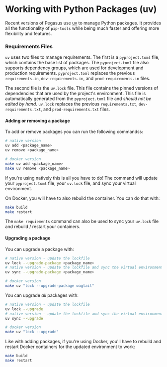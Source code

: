 Working with Python Packages (uv)
=================================

Recent versions of Pegasus use [uv](https://docs.astral.sh/uv/) to manage Python packages.
It provides all the functionality of `pip-tools` while being much faster and offering more flexibility
and features.

### Requirements Files

`uv` uses two files to manage requirements. The first is a `pyproject.toml` file, which contains the
base list of packages. The `pyproject.toml` file also supports dependency groups, which are used
for development and production requirements.
`pyproject.toml` replaces the previous `requirements.in`, `dev-requirements.in`, and `prod-requirements.in` files.

The second file is the `uv.lock` file. This file contains the pinned versions of dependencies
that are used by the project's environment.
This file is automatically generated from the `pyproject.toml` file and *should not be edited by hand*.
`uv.lock` replaces the previous `requirements.txt`, `dev-requirements.txt`, and `prod-requirements.txt` files.

#### Adding or removing a package

To add or remove packages you can run the following commandss:

```bash
# native version
uv add <package_name>
uv remove <package_name>

# docker version
make uv add <package_name>
make uv remove <package_name>
```

If you're using natively this is all you have to do! The command will update your `pyproject.toml` file,
your `uv.lock` file, and sync your virtual environment.

On Docker, you will have to also rebuild the container. You can do that with:

```bash
make build
make restart
```

The `make requiements` command can also be used to sync your `uv.lock` file and rebuild / restart your containers.

#### Upgrading a package

You can upgrade a package with:

```bash
# native version - update the lockfile
uv lock --upgrade-package <package_name>
# native version - update the lockfile and sync the virtual environment
uv sync --upgrade-package <package_name>

# docker version
make uv "lock --upgrade-package wagtail"
```

You can upgrade *all* packages with:

```bash
# native version - update the lockfile
uv lock --upgrade
# native version - update the lockfile and sync the virtual environment
uv sync --upgrade

# docker version
make uv "lock --upgrade"
```

Like with adding packages, if you're using Docker, you'll have to rebuild and restart Docker containers for the updated
environment to work:

```bash
make build
make restart
```
